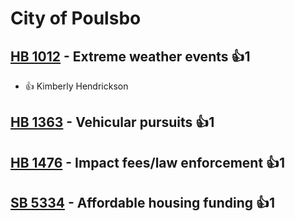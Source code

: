 # City of Poulsbo

## [HB 1012](/bill/2023-24/hb/1012/) - Extreme weather events 👍1  
* 👍 Kimberly Hendrickson

## [HB 1363](/bill/2023-24/hb/1363/) - Vehicular pursuits 👍1  

## [HB 1476](/bill/2023-24/hb/1476/) - Impact fees/law enforcement 👍1  

## [SB 5334](/bill/2023-24/sb/5334/) - Affordable housing funding 👍1  